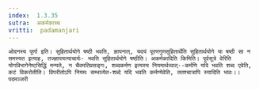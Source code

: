 ```yaml
---
index:  1.3.35
sutra:  अकर्मकाच्च
vritti:  padamanjari
---
```


	ओदनस्य पूर्णा इति। सुहितार्थयोगे षष्ठी भवति, ज्ञापनात्, यदयं पूरणगुणसुहितार्थेति सुहितार्थयोगे या षष्ठी सा न समस्यत इत्याह, तज्ज्ञापयत्याचार्यः- भवति सुहितार्थयोगे षष्ठीति। अकर्मकादिति किमिति। पूर्वसूत्रे वेरिति योगविभागेनेष्टसिद्धिं मन्यते, न चैवमतिप्रसङ्गः, शब्दकर्मण इत्यस्य नियमार्थत्वात्--कर्मणि यदि भवति शब्द एवेति, कटं विकरोतीति। विपरीतोऽपि नियमः सम्भाव्येत-शब्दे यदि भवति कर्मण्येवेति, ततश्चात्रापि स्यादिति भावः।।
	पदमञ्जरी
